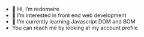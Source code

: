 - 👋 Hi, I’m redomeire
- 👀 I’m interested in front end web development
- 🌱 I’m currently learning Javascript DOM and BOM
- You can reach me by looking at my account profile

<!---
bleedingcactus/bleedingcactus is a ✨ special ✨ repository because its `README.md` (this file) appears on your GitHub profile.
You can click the Preview link to take a look at your changes.
--->
